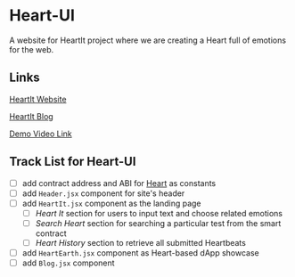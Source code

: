 # Heart-UI

A website for HeartIt project where we are creating a Heart full of emotions for the web.

## Links

[HeartIt Website](https://heartit.netlify.app)

[HeartIt Blog](https://heartit.netlify.app/blog)

[Demo Video Link](https://www.youtube.com/watch?v=w0gm83aPCp4)

## Track List for Heart-UI

- [  ] add contract address and ABI for [Heart](https://github.com/heartit/heart) as constants
- [  ] add `Header.jsx` component for site's header
- [  ] add `HeartIt.jsx` component as the landing page
    - [  ] *Heart It* section for users to input text and choose related emotions 
    - [  ] *Search Heart* section for searching a particular test from the smart contract 
    - [  ] *Heart History* section to retrieve all submitted Heartbeats
- [  ] add `HeartEarth.jsx` component as Heart-based dApp showcase
- [  ] add `Blog.jsx` component 
